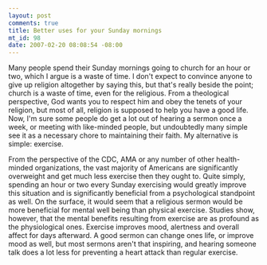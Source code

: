 ```yaml
--- 
layout: post
comments: true
title: Better uses for your Sunday mornings
mt_id: 98
date: 2007-02-20 08:08:54 -08:00
---
```

Many people spend their Sunday mornings going to church for an hour or two, which I argue is a waste of time.  I don't expect to convince anyone to give up religion altogether by saying this, but that's really beside the point; church is a waste of time, even for the religious.  From a theological perspective, God wants you to respect him and obey the tenets of your religion, but most of all, religion is supposed to help you have a good life.  Now, I'm sure some people do get a lot out of hearing a sermon once a week, or meeting with like-minded people, but undoubtedly many simple see it as a necessary chore to maintaining their faith.  My alternative is simple: exercise.

From the perspective of the CDC, AMA or any number of other health-minded organizations, the vast majority of Americans are significantly overweight and get much less exercise then they ought to.  Quite simply, spending an hour or two every Sunday exercising would greatly improve this situation and is significantly beneficial from a psychological standpoint as well.  On the surface, it would seem that a religious sermon would be more beneficial for mental well being than physical exercise.  Studies show, however, that the mental benefits resulting from exercise are as profound as the physiological ones.  Exercise improves mood, alertness and overall affect for days afterward.  A good sermon can change ones life, or improve mood as well, but most sermons aren't that inspiring, and hearing someone talk does a lot less for preventing a heart attack than regular exercise.
